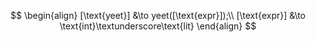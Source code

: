 $$
\begin{align}
    [\text{yeet}] &\to yeet([\text{expr}]);\\
    [\text{expr}] &\to \text{int}\textunderscore\text{lit}
\end{align}
$$
